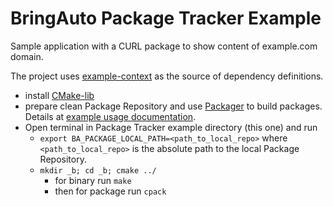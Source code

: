 
# BringAuto Package Tracker Example

Sample application with a CURL package to show content of example.com domain.

The project uses [example-context] as the source of dependency definitions.

- install [CMake-lib]
- prepare clean Package Repository and use [Packager] to build packages.
  Details at [example usage documentation].
- Open terminal in Package Tracker example directory (this one) and run
  - `export BA_PACKAGE_LOCAL_PATH=<path_to_local_repo>` where `<path_to_local_repo>` is the absolute path to the local Package Repository.
  - `mkdir _b; cd _b; cmake ../`
    - for binary run `make`
    - then for package run `cpack`


[CMake-lib]: https://github.com/cmakelib/cmakelib
[example-context]: https://github.com/bacpack-system/example-context
[example-project]: https://github.com/bacpack-system/example-project
[Packager]: https://github.com/bacpack-system/packager
[example usage documentation]: https://bacpack-system.github.io/example_usage